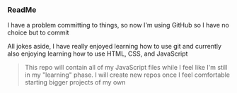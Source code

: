 ### ReadMe
I have a problem committing to things, so now I'm using GitHub so I have no choice but to commit

All jokes aside, I have really enjoyed learning how to use git and currently also enjoying learning how to use HTML, CSS, and JavaScript

> This repo will contain all of my JavaScript files while I feel like I'm still in my "learning" phase. I will create new repos once I feel comfortable starting bigger projects of my own
